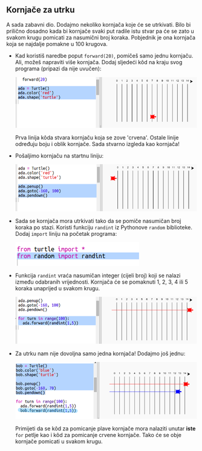 ## Kornjače za utrku

A sada zabavni dio. Dodajmo nekoliko kornjača koje će se utrkivati. Bilo bi prilično dosadno kada bi kornjače svaki put radile istu stvar pa će se zato u svakom krugu pomicati za nasumični broj koraka. Pobjednik je ona kornjača koja se najdalje pomakne u 100 krugova.

+ Kad koristiš naredbe poput `forward(20)`, pomičeš samo jednu kornjaču. Ali, možeš napraviti više kornjača. Dodaj sljedeći kôd na kraju svog programa (pripazi da nije uvučen):
    
    ![screenshot](images/race-red.png)
    
    Prva linija kôda stvara kornjaču koja se zove 'crvena'. Ostale linije određuju boju i oblik kornjače. Sada stvarno izgleda kao kornjača!

+ Pošaljimo kornjaču na startnu liniju:
    
    ![screenshot](images/race-start.png)

+ Sada se kornjača mora utrkivati tako da se pomiče nasumičan broj koraka po stazi. Koristi funkciju `randint` iz Pythonove `random` biblioteke. Dodaj `import` liniju na početak programa:
    
    ![screenshot](images/race-randint.png)

+ Funkcija `randint` vraća nasumičan integer (cijeli broj) koji se nalazi između odabranih vrijednosti. Kornjača će se pomaknuti 1, 2, 3, 4 ili 5 koraka unaprijed u svakom krugu.
    
    ![screenshot](images/race-random.png)

+ Za utrku nam nije dovoljna samo jedna kornjača! Dodajmo još jednu:
    
    ![screenshot](images/race-blue.png)
    
    Primijeti da se kôd za pomicanje plave kornjače mora nalaziti unutar **iste** `for` petlje kao i kôd za pomicanje crvene kornjače. Tako će se obje kornjače pomicati u svakom krugu.
